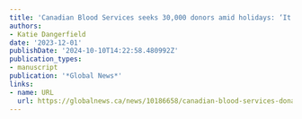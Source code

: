 ```yaml
---
title: 'Canadian Blood Services seeks 30,000 donors amid holidays: ‘It saves lives’'
authors:
- Katie Dangerfield
date: '2023-12-01'
publishDate: '2024-10-10T14:22:58.480992Z'
publication_types:
- manuscript
publication: '*Global News*'
links:
- name: URL
  url: https://globalnews.ca/news/10186658/canadian-blood-services-donation-holidays/
---
```

